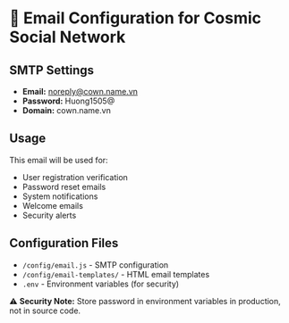 # 📧 Email Configuration for Cosmic Social Network

## SMTP Settings
- **Email:** noreply@cown.name.vn
- **Password:** Huong1505@
- **Domain:** cown.name.vn

## Usage
This email will be used for:
- User registration verification
- Password reset emails
- System notifications
- Welcome emails
- Security alerts

## Configuration Files
- `/config/email.js` - SMTP configuration
- `/config/email-templates/` - HTML email templates
- `.env` - Environment variables (for security)

⚠️ **Security Note:** 
Store password in environment variables in production, not in source code.
